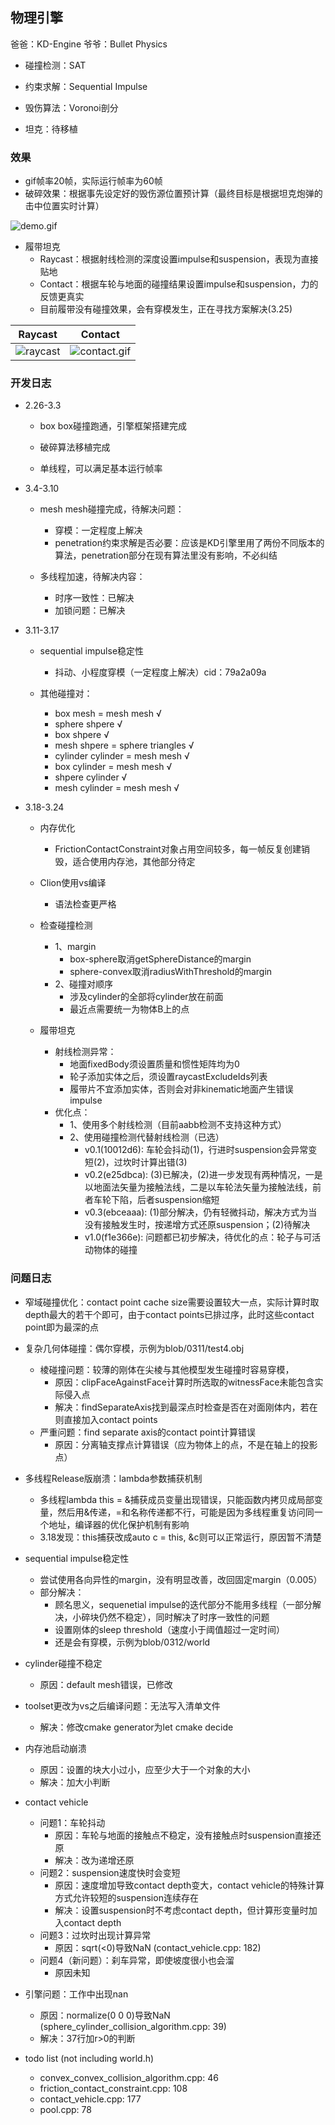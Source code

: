 ## 物理引擎

爸爸：KD-Engine 爷爷：Bullet Physics

- 碰撞检测：SAT

- 约束求解：Sequential Impulse

- 毁伤算法：Voronoi剖分

- 坦克：待移植

### 效果

- gif帧率20帧，实际运行帧率为60帧
- 破碎效果：根据事先设定好的毁伤源位置预计算（最终目标是根据坦克炮弹的击中位置实时计算）

![demo.gif](./screenshots/demo.gif)

- 履带坦克
    - Raycast：根据射线检测的深度设置impulse和suspension，表现为直接贴地
    - Contact：根据车轮与地面的碰撞结果设置impulse和suspension，力的反馈更真实
    - 目前履带没有碰撞效果，会有穿模发生，正在寻找方案解决(3.25)

| Raycast                               | Contact                                   |
|---------------------------------------|-------------------------------------------|
| ![raycast](./screenshots/raycast.gif) | ![contact.gif](./screenshots/contact.gif) |

### 开发日志

- 2.26-3.3

    - box box碰撞跑通，引擎框架搭建完成

    - 破碎算法移植完成

    - 单线程，可以满足基本运行帧率

- 3.4-3.10

    - mesh mesh碰撞完成，待解决问题：

        - 穿模：一定程度上解决
        - penetration约束求解是否必要：应该是KD引擎里用了两份不同版本的算法，penetration部分在现有算法里没有影响，不必纠结

    - 多线程加速，待解决内容：

        - 时序一致性：已解决
        - 加锁问题：已解决

- 3.11-3.17

    - sequential impulse稳定性

        - 抖动、小程度穿模（一定程度上解决）cid：79a2a09a

    - 其他碰撞对：

        - box mesh = mesh mesh √
        - sphere shpere √
        - box shpere √
        - mesh shpere = sphere triangles √
        - cylinder cylinder = mesh mesh √
        - box cylinder = mesh mesh √
        - shpere cylinder √
        - mesh cylinder = mesh mesh √

- 3.18-3.24

    - 内存优化

        - FrictionContactConstraint对象占用空间较多，每一帧反复创建销毁，适合使用内存池，其他部分待定

    - Clion使用vs编译

        - 语法检查更严格

    - 检查碰撞检测
        - 1、margin
            - box-sphere取消getSphereDistance的margin
            - sphere-convex取消radiusWithThreshold的margin
        - 2、碰撞对顺序
            - 涉及cylinder的全部将cylinder放在前面
            - 最近点需要统一为物体B上的点

    - 履带坦克

        - 射线检测异常：
            - 地面fixedBody须设置质量和惯性矩阵均为0
            - 轮子添加实体之后，须设置raycastExcludeIds列表
            - 履带片不宜添加实体，否则会对非kinematic地面产生错误impulse
        - 优化点：
            - 1、使用多个射线检测（目前aabb检测不支持这种方式）
            - 2、使用碰撞检测代替射线检测（已选）
                - v0.1(10012d6): 车轮会抖动(1)，行进时suspension会异常变短(2)，过坎时计算出错(3)
                - v0.2(e25dbca): (3)已解决，(2)进一步发现有两种情况，一是以地面法矢量为接触法线，二是以车轮法矢量为接触法线，前者车轮下陷，后者suspension缩短
                - v0.3(ebceaaa): (1)部分解决，仍有轻微抖动，解决方式为当没有接触发生时，按递增方式还原suspension；(2)待解决
                - v1.0(f1e366e): 问题都已初步解决，待优化的点：轮子与可活动物体的碰撞

### 问题日志

- 窄域碰撞优化：contact point cache size需要设置较大一点，实际计算时取depth最大的若干个即可，由于contact points已排过序，此时这些contact point即为最深的点

- 复杂几何体碰撞：偶尔穿模，示例为blob/0311/test4.obj

    - 棱碰撞问题：较薄的刚体在尖棱与其他模型发生碰撞时容易穿模，
        - 原因：clipFaceAgainstFace计算时所选取的witnessFace未能包含实际侵入点
        - 解决：findSeparateAxis找到最深点时检查是否在对面刚体内，若在则直接加入contact points
    - 严重问题：find separate axis的contact point计算错误
        - 原因：分离轴支撑点计算错误（应为物体上的点，不是在轴上的投影点）

- 多线程Release版崩溃：lambda参数捕获机制

    - 多线程lambda this = &捕获成员变量出现错误，只能函数内拷贝成局部变量，然后用&传递，=和名称传递都不行，可能是因为多线程重复访问同一个地址，编译器的优化保护机制有影响
    - 3.18发现：this捕获改成auto c = this, &c则可以正常运行，原因暂不清楚

- sequential impulse稳定性

    - 尝试使用各向异性的margin，没有明显改善，改回固定margin（0.005）
    - 部分解决：
        - 顾名思义，sequenetial impulse的迭代部分不能用多线程（一部分解决，小碎块仍然不稳定），同时解决了时序一致性的问题
        - 设置刚体的sleep threshold（速度小于阈值超过一定时间）
        - 还是会有穿模，示例为blob/0312/world

- cylinder碰撞不稳定

    - 原因：default mesh错误，已修改

- toolset更改为vs之后编译问题：无法写入清单文件

    - 解决：修改cmake generator为let cmake decide

- 内存池启动崩溃

    - 原因：设置的块大小过小，应至少大于一个对象的大小
    - 解决：加大小判断

- contact vehicle

    - 问题1：车轮抖动
        - 原因：车轮与地面的接触点不稳定，没有接触点时suspension直接还原
        - 解决：改为递增还原
    - 问题2：suspension速度快时会变短
        - 原因：速度增加导致contact depth变大，contact vehicle的特殊计算方式允许较短的suspension连续存在
        - 解决：设置suspension时不考虑contact depth，但计算形变量时加入contact depth
    - 问题3：过坎时出现计算异常
        - 原因：sqrt(<0)导致NaN (contact_vehicle.cpp: 182)
    - 问题4（新问题）：刹车异常，即使坡度很小也会溜
        - 原因未知

- 引擎问题：工作中出现nan

    - 原因：normalize(0 0 0)导致NaN (sphere_cylinder_collision_algorithm.cpp: 39)
    - 解决：37行加r>0的判断

- todo list (not including world.h)
  - convex_convex_collision_algorithm.cpp: 46
  - friction_contact_constraint.cpp: 108
  - contact_vehicle.cpp: 177
  - pool.cpp: 78